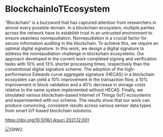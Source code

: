 # BlockchainIoTEcosystem

“Blockchain” is a buzzword that has captured attention from researchers in almost every possible domain. In a blockchain ecosystem, multiple parties across the network have to establish trust in an untrusted environment to ensure seamless nonrepudiation. Nonrepudiation is a crucial factor for secure information auditing in the blockchain. To achieve this, we require an optimal digital signature. In this work, we design a digital signature to address the nonrepudiation challenge in blockchain ecosystems. Our approach developed in the current work completed signing and verification tasks with 10% and 13% shorter processing times, respectively than the conventional digital signature scheme. The adoption of the high-performance Edwards curve aggregate signature (HECAS) in a blockchain ecosystem can yield a 10% improvement in the transaction flow, a 10% improvement in block validation and a 40% decrease in storage costs relative to the same system implemented without HECAS. Finally, we simulated various blockchain-based Internet of Things (IoT) ecosystems and experimented with our scheme. The results show that our work can produce convincing, consistent results across various sensor data types from smart IoT-based blockchain solutions.

https://doi.org/10.1016/j.jksuci.2021.12.001

![GitW2](https://user-images.githubusercontent.com/18596906/213355082-a2dd55d3-7b61-4344-bb96-a1edcd72991d.jpg)
